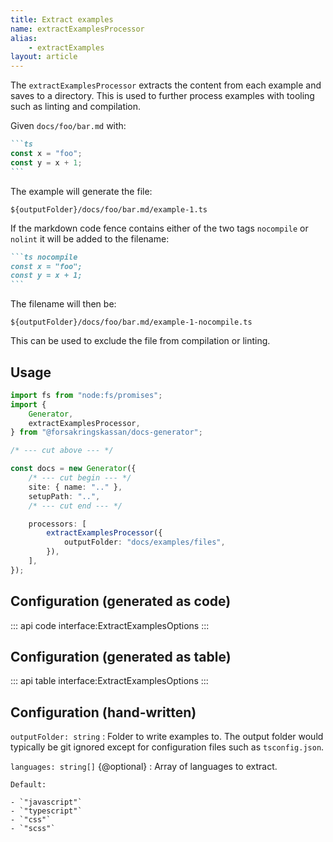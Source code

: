 ```yaml
---
title: Extract examples
name: extractExamplesProcessor
alias:
    - extractExamples
layout: article
---
```


The `extractExamplesProcessor` extracts the content from each example and saves to a directory.
This is used to further process examples with tooling such as linting and compilation.

Given `docs/foo/bar.md` with:

````md
```ts
const x = "foo";
const y = x + 1;
```
````

The example will generate the file:

```
${outputFolder}/docs/foo/bar.md/example-1.ts
```

If the markdown code fence contains either of the two tags `nocompile` or `nolint` it will be added to the filename:

````md
```ts nocompile
const x = "foo";
const y = x + 1;
```
````

The filename will then be:

```
${outputFolder}/docs/foo/bar.md/example-1-nocompile.ts
```

This can be used to exclude the file from compilation or linting.

## Usage

```ts
import fs from "node:fs/promises";
import {
    Generator,
    extractExamplesProcessor,
} from "@forsakringskassan/docs-generator";

/* --- cut above --- */

const docs = new Generator({
    /* --- cut begin --- */
    site: { name: ".." },
    setupPath: "..",
    /* --- cut end --- */

    processors: [
        extractExamplesProcessor({
            outputFolder: "docs/examples/files",
        }),
    ],
});
```

## Configuration (generated as code)

::: api code
interface:ExtractExamplesOptions
:::

## Configuration (generated as table)

::: api table
interface:ExtractExamplesOptions
:::

## Configuration (hand-written)

`outputFolder: string`
: Folder to write examples to. The output folder would typically be git ignored except for configuration files such as `tsconfig.json`.

`languages: string[]` {@optional}
: Array of languages to extract.

    Default:

    - `"javascript"`
    - `"typescript"`
    - `"css"`
    - `"scss"`

